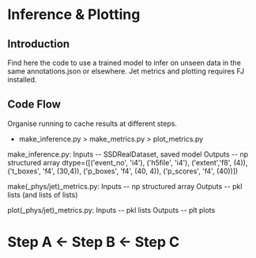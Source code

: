 # Inference & Plotting

## Introduction
Find here the code to use a trained model to infer on unseen data in the same annotations.json or elsewhere. Jet metrics and plotting requires FJ installed.

## Code Flow
Organise running to cache results at different steps. 

- make_inference.py > make_metrics.py > plot_metrics.py

make_inference.py: 
Inputs -- SSDRealDataset, saved model
Outputs -- np structured array dtype=([('event_no', 'i4'), ('h5file', 'i4'), ('extent','f8', (4)),('t_boxes', 'f4', (30,4)), ('p_boxes', 'f4', (40, 4)), ('p_scores', 'f4', (40))])

make(_phys/jet)_metrics.py:
Inputs -- np structured array 
Outputs -- pkl lists (and lists of lists)

plot(_phys/jet)_metrics.py:
Inputs -- pkl lists
Outputs -- plt plots




<h1>Step A &larr; Step B &larr; Step C</h1>